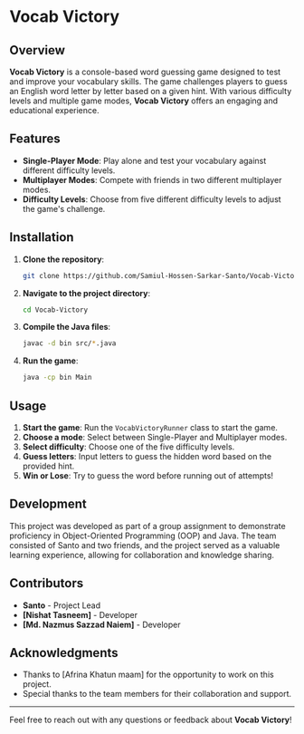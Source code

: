 # Vocab Victory

## Overview

**Vocab Victory** is a console-based word guessing game designed to test and improve your vocabulary skills. The game challenges players to guess an English word letter by letter based on a given hint. With various difficulty levels and multiple game modes, **Vocab Victory** offers an engaging and educational experience.

## Features

- **Single-Player Mode**: Play alone and test your vocabulary against different difficulty levels.
- **Multiplayer Modes**: Compete with friends in two different multiplayer modes.
- **Difficulty Levels**: Choose from five different difficulty levels to adjust the game's challenge.

## Installation

1. **Clone the repository**:
   ```sh
   git clone https://github.com/Samiul-Hossen-Sarkar-Santo/Vocab-Victory.git
   ```

2. **Navigate to the project directory**:
   ```sh
   cd Vocab-Victory
   ```

3. **Compile the Java files**:
   ```sh
   javac -d bin src/*.java
   ```

4. **Run the game**:
   ```sh
   java -cp bin Main
   ```

## Usage

1. **Start the game**: Run the `VocabVictoryRunner` class to start the game.
2. **Choose a mode**: Select between Single-Player and Multiplayer modes.
3. **Select difficulty**: Choose one of the five difficulty levels.
4. **Guess letters**: Input letters to guess the hidden word based on the provided hint.
5. **Win or Lose**: Try to guess the word before running out of attempts!

## Development

This project was developed as part of a group assignment to demonstrate proficiency in Object-Oriented Programming (OOP) and Java. The team consisted of Santo and two friends, and the project served as a valuable learning experience, allowing for collaboration and knowledge sharing.

## Contributors

- **Santo** - Project Lead
- **[Nishat Tasneem]** - Developer
- **[Md. Nazmus Sazzad Naiem]** - Developer

## Acknowledgments

- Thanks to [Afrina Khatun maam] for the opportunity to work on this project.
- Special thanks to the team members for their collaboration and support.

---

Feel free to reach out with any questions or feedback about **Vocab Victory**!
```
